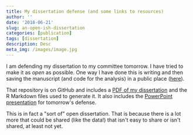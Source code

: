 ```yaml
---
title: My dissertation defense (and some links to resources)
author: ''
date: '2018-06-21'
slug: an-open-ish-dissertation
categories: [publication]
tags: [dissertation]
description: Desc
meta_img: /images/image.jpg
---
```


I am defending my dissertation to my committee tomorrow. I have tried to make it as *open* as possible. One way I have done this is writing and then saving the manuscript (and code for the analysis) in a public place ([here](http://github.com/jrosen48/dissertation)).

That repository is on GitHub and includes a [PDF of my dissertation](https://github.com/jrosen48/dissertation/blob/master/docs/2018-06-14-Rosenberg-Dissertation-1.pdf) and the R Markdown files used to generate it. It also includes the [PowerPoint presentation](https://github.com/jrosen48/dissertation/blob/master/2018-06-22-Rosenberg-Dissertation-Defense-final.pptx) for tomorrow's defense.

This is in fact a "sort of" open dissertation. That is because there is a lot more that could be shared (like the data!) that isn't easy to share or isn't shared, at least not yet.